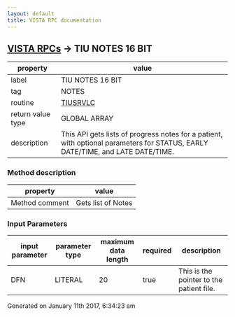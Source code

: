 ```yaml
---
layout: default
title: VISTA RPC documentation
---
```




## [VISTA RPCs](TableOfContent.md) &#8594; TIU NOTES 16 BIT 

 property | value 
--- | --- 
 label | TIU NOTES 16 BIT
 tag | NOTES
 routine | [TIUSRVLC](http://code.osehra.org/dox/Routine_TIUSRVLC_source.html)
 return value type | GLOBAL ARRAY
 description | This API gets lists of progress notes for a patient, with optional parameters for STATUS, EARLY DATE/TIME, and LATE DATE/TIME.


### Method description

 property | value 
--- | --- 
 Method comment | Gets list of Notes

### Input Parameters

| input parameter | parameter type | maximum data length | required | description | 
| --- | --- | --- | --- | --- | 
| DFN | LITERAL | 20 | true | This is the pointer to the patient file. | 




Generated on January 11th 2017, 6:34:23 am